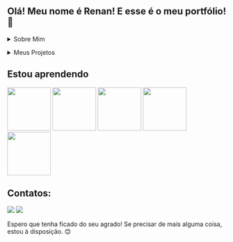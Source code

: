## Olá! Meu nome é Renan! E esse é o meu portfólio! 👋
<details> <summary>Sobre Mim</summary>

Sou formado em Ciências Econômicas e Ciências e Humanidades pela Universidade Federal do ABC (UFABC). Já fui vice-campeão estadual na Gincana de Economia e obtive o terceiro lugar na etapa nacional. Participei de diversas atividades de liderança estudantil como membro do Diretório Central dos Estudantes e representante discente na Comissão Própria de Avaliação, além de ter feito um breve intercâmbio na Mount Saint Mary College para estudar finanças e inglês corporativo.

No mercado de trabalho, tive a oportunidade de atuar em bancos de grande porte. No Itaú Unibanco, fui estagiário de Orçamento e Controle, gerando diversos relatórios e indicadores para diferentes áreas de atendimento ao cliente. Criei um indicador para a área de câmbio do zero, utilizando dados do tempo de atendimento de diferentes ligações e transformando suas estatísticas em formatos mais fáceis de visualizar.

No Banco Pan, inicialmente trabalhei com Relações com Investidores e Captação de Renda Fixa. Embora essas áreas fossem mais focadas nos negócios, utilizei meus conhecimentos técnicos em Excel para agilizar a execução de tarefas repetitivas e gerar novos insights sobre as informações disponíveis. Como Analista de Tesouraria (ALM), reorganizei planilhas, reduzindo o tempo de processamento em cerca de 50%, e criei novos relatórios e visões tanto para a área quanto para a diretoria do banco. Além disso, comecei a documentar os processos, facilitando a transição de atividades para novos estagiários ou analistas.

Me dei um período sabático para cuidar da minha saúde física e mental, e também para desenvolver projetos pessoais de interesse. Decidi fazer uma transição de carreira para Análise de Dados e Business Intelligence, refletindo sobre minha trajetória profissional. Apesar de minha formação em economia e experiência em finanças, grande parte do meu trabalho foi focada em habilidades técnicas como Excel, VBA, SQL e R, tornando essa transição uma escolha lógica para minha carreira.

Este portfólio é um dos passos nessa direção, um lugar para armazenar os desafios que aceitei para melhorar minhas habilidades e exemplos do que sou capaz de realizar. </details>

<details> <summary>Meus Projetos</summary>

Challenge-BI-1: O primeiro desafio de Business Intelligence da Alura. Desenvolvi dashboards para empresas fictícias de setores variados, usando ferramentas do Excel (fórmulas, PowerPivot, PowerQuery).

Challenge-Dados-1: O primeiro desafio de Dados da Alura. Desenvolvi um código SQL para consulta e extração de informações de um banco de dados. </details>

## Estou aprendendo
<img src="https://cdn.jsdelivr.net/gh/devicons/devicon@latest/icons/python/python-original-wordmark.svg" width="100" height="100"/> <img src="https://cdn.jsdelivr.net/gh/devicons/devicon@latest/icons/pandas/pandas-original-wordmark.svg" width="100" height="100"/> <img src="https://cdn.jsdelivr.net/gh/devicons/devicon@latest/icons/numpy/numpy-original-wordmark.svg" width="100" height="100"/> <img src="https://cdn.jsdelivr.net/gh/devicons/devicon@latest/icons/scikitlearn/scikitlearn-original.svg" width="100" height="100"/> <img src="https://cdn.jsdelivr.net/gh/devicons/devicon@latest/icons/sqlite/sqlite-original-wordmark.svg" width="100" height="100"/>

## Contatos:
<div> <a href="mailto:renan.cv@outlook.com.br"><img loading="lazy" src="https://img.shields.io/badge/Gmail-D14836?style=for-the-badge&logo=gmail&logoColor=white" target="_blank"></a> <a href="https://www.linkedin.com/in/renancostaviana" target="_blank"><img loading="lazy" src="https://img.shields.io/badge/-LinkedIn-%230077B5?style=for-the-badge&logo=linkedin&logoColor=white" target="_blank"></a> </div>

Espero que tenha ficado do seu agrado! Se precisar de mais alguma coisa, estou à disposição. 😊

